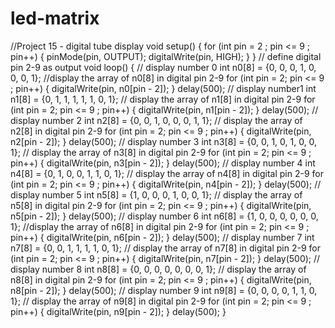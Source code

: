 # led-matrix
//Project 15 - digital tube display
void setup() {
  for (int pin = 2 ; pin <= 9 ; pin++) {
    pinMode(pin, OUTPUT);
    digitalWrite(pin, HIGH);
  }
}
// define digital pin 2-9 as output
void loop() {
  // display number 0
  int n0[8] = {0, 0, 0, 1, 0, 0, 0, 1};
  //display the array of n0[8] in digital pin 2-9
  for (int pin = 2; pin <= 9 ; pin++) {
    digitalWrite(pin, n0[pin - 2]);
  }
  delay(500);
  // display number1
  int n1[8] = {0, 1, 1, 1, 1, 1, 0, 1};
  // display the array of n1[8] in digital pin 2-9
  for (int pin = 2; pin <= 9 ; pin++) {
    digitalWrite(pin, n1[pin - 2]);
  }
  delay(500);
  // display number 2
  int n2[8] = {0, 0, 1, 0, 0, 0, 1, 1};
  // display the array of n2[8] in digital pin 2-9
  for (int pin = 2; pin <= 9 ; pin++) {
    digitalWrite(pin, n2[pin - 2]);
  }
  delay(500);
  // display number 3
  int n3[8] = {0, 0, 1, 0, 1, 0, 0, 1};
  // display the array of n3[8] in digital pin 2-9
  for (int pin = 2; pin <= 9 ; pin++) {
    digitalWrite(pin, n3[pin - 2]);
  }
  delay(500);
  // display number 4
  int n4[8] = {0, 1, 0, 0, 1, 1, 0, 1};
  // display the array of n4[8] in digital pin 2-9
  for (int pin = 2; pin <= 9 ; pin++) {
    digitalWrite(pin, n4[pin - 2]);
  }
  delay(500);
  // display number 5
  int n5[8] = {1, 0, 0, 0, 1, 0, 0, 1};
  // display the array of n5[8] in digital pin 2-9
  for (int pin = 2; pin <= 9 ; pin++) {
    digitalWrite(pin, n5[pin - 2]);
  }
  delay(500);
  // display number 6
  int n6[8] = {1, 0, 0, 0, 0, 0, 0, 1};
  //display the array of n6[8] in digital pin 2-9
  for (int pin = 2; pin <= 9 ; pin++) {
    digitalWrite(pin, n6[pin - 2]);
  }
  delay(500);
  // display number 7
  int n7[8] = {0, 0, 1, 1, 1, 1, 0, 1};
  // display the array of n7[8] in digital pin 2-9
  for (int pin = 2; pin <= 9 ; pin++) {
    digitalWrite(pin, n7[pin - 2]);
  }
  delay(500);
  // display number 8
  int n8[8] = {0, 0, 0, 0, 0, 0, 0, 1};
  // display the array of n8[8] in digital pin 2-9
  for (int pin = 2; pin <= 9 ; pin++) {
    digitalWrite(pin, n8[pin - 2]);
  }
  delay(500);
  // display number 9
  int n9[8] = {0, 0, 0, 0, 1, 1, 0, 1};
  // display the array of n9[8] in digital pin 2-9
  for (int pin = 2; pin <= 9 ; pin++) {
    digitalWrite(pin, n9[pin - 2]);
  }
  delay(500);
}
